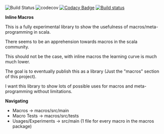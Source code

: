 ![Build Status](https://travis-ci.org/DavidDudson/InlineMacros.svg?branch=master) ![codecov](https://codecov.io/gh/DavidDudson/InlineMacros/branch/master/graph/badge.svg?bloop) [![Codacy Badge](https://api.codacy.com/project/badge/Grade/696434ec2419482dbd3c95b29c28366f)](https://www.codacy.com/app/davidjohndudson/InlineMacros?utm_source=github.com&amp;utm_medium=referral&amp;utm_content=DavidDudson/InlineMacros&amp;utm_campaign=Badge_Grade) [![Build status](https://ci.appveyor.com/api/projects/status/055tsw3coigqixuj?svg=true)](https://ci.appveyor.com/project/DavidDudson/inlinemacros)

**Inline Macros**

This is a fully experimental library to show the usefulness of macros/meta-programming in scala.

There seems to be an apprehension towards macros in the scala community.

This should not be the case, with inline macros the learning curve is much much lower.

The goal is to eventually publish this as a library (Just the "macros" section of this project).

I want this library to show lots of possible uses for macros and meta-programming without limitations.

**Navigating**

 - Macros -> macros/src/main
 - Macro Tests -> macros/src/tests
 - Usages/Experiments -> src/main (1 file for every macro in the macros package)
